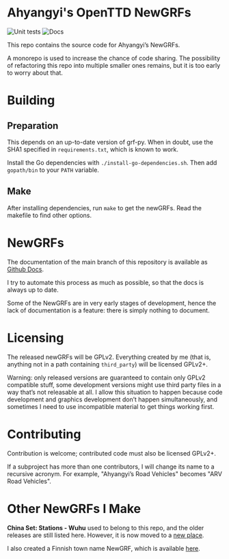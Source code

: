 Ahyangyi's OpenTTD NewGRFs
==========================

![Unit tests](https://github.com/ahyangyi/openttd-newgrfs/actions/workflows/unit-tests.yml/badge.svg)
![Docs](https://github.com/ahyangyi/openttd-newgrfs/actions/workflows/jekyll-gh-pages.yml/badge.svg)

This repo contains the source code for Ahyangyi’s NewGRFs.

A monorepo is used to increase the chance of code sharing. The possibility of refactoring this repo into multiple smaller ones remains, but it is too early to worry about that.

# Building
## Preparation
This depends on an up-to-date version of grf-py. When in doubt, use the SHA1 specified in `requirements.txt`, which is known to work.

Install the Go dependencies with `./install-go-dependencies.sh`. Then add `gopath/bin` to your `PATH` variable.

## Make
After installing dependencies, run `make` to get the newGRFs. Read the makefile to find other options.

# NewGRFs
The documentation of the main branch of this repository is available as [Github Docs](https://ahyangyi.github.io/openttd-newgrfs/).

I try to automate this process as much as possible, so that the docs is always up to date.

Some of the NewGRFs are in very early stages of development, hence the lack of documentation is a feature: there is simply nothing to document.

# Licensing
The released newGRFs will be GPLv2. Everything created by me (that is, anything not in a path containing `third_party`) will be licensed GPLv2+.

Warning: only released versions are guaranteed to contain only GPLv2 compatible stuff, some development versions might use third party files in a way that’s not releasable at all. I allow this situation to happen because code development and graphics development don’t happen simultaneously, and sometimes I need to use incompatible material to get things working first.

# Contributing
Contribution is welcome; contributed code must also be licensed GPLv2+.

If a subproject has more than one contributors, I will change its name to a recursive acronym. For example, "Ahyangyi’s Road Vehicles" becomes "ARV Road Vehicles".

# Other NewGRFs I Make
**China Set: Stations - Wuhu** used to belong to this repo, and the older releases are still listed here. However, it is now moved to a [new place](https://github.com/OpenTTD-China-Set/China-Set-Stations-Wuhu).

I also created a Finnish town name NewGRF, which is available [here](https://github.com/ahyangyi/openttd-finnish-town-names).
